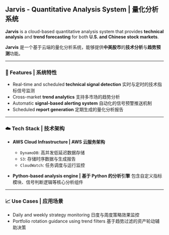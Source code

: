 

## Jarvis - Quantitative Analysis System | 量化分析系统

**Jarvis** is a cloud-based quantitative analysis system that provides **technical analysis** and **trend forecasting** for both **U.S. and Chinese stock markets**.

**Jarvis** 是一个基于云端的量化分析系统，能够提供**中美股市**的**技术分析**与**趋势预测**功能。

---

### 🧠 Features | 系统特性

* Real-time and scheduled **technical signal detection**
  实时与定时的技术指标信号监测
* Cross-market **trend analytics**
  支持多市场的趋势分析
* Automatic **signal-based alerting system**
  自动化的信号预警推送机制
* Scheduled **report generation**
  定期生成的量化分析报告

---

### ☁️ Tech Stack | 技术架构

* **AWS Cloud Infrastructure | AWS 云服务架构**

  * `DynamoDB`: 高并发低延迟数据存储
  * `S3`: 存储时序数据与生成报告
  * `CloudWatch`: 任务调度与运行监控
* **Python-based analysis engine | 基于 Python 的分析引擎**
  包含自定义指标模块、信号判断逻辑等核心分析组件

---

### 📈 Use Cases | 应用场景

* Daily and weekly strategy monitoring
  日度与周度策略效果监控
* Portfolio rotation guidance using trend filters
  基于趋势过滤的资产轮动辅助决策

